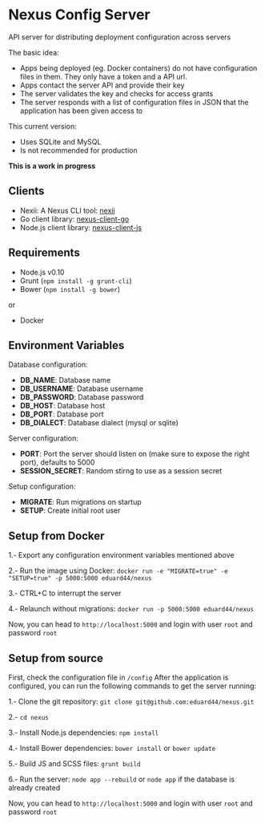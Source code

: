 # Nexus Config Server

API server for distributing deployment configuration across servers

The basic idea:
- Apps being deployed (eg. Docker containers) do not have configuration files in them.
They only have a token and a API url.
- Apps contact the server API and provide their key
- The server validates the key and checks for access grants
- The server responds with a list of configuration files in JSON that the application has been given access to

This current version:
- Uses SQLite and MySQL
- Is not recommended for production

__This is a work in progress__

## Clients

- Nexii: A Nexus CLI tool: [nexii](https://github.com/etcinit/nexii)
- Go client library: [nexus-client-go](https://github.com/etcinit/nexus-client-go)
- Node.js client library: [nexus-client-js](https://github.com/etcinit/nexus-client-js)

## Requirements

- Node.js v0.10
- Grunt (`npm install -g grunt-cli`)
- Bower (`npm install -g bower`)

or 

- Docker

## Environment Variables

Database configuration:

- __DB_NAME__: Database name
- __DB_USERNAME__: Database username
- __DB_PASSWORD__: Database password
- __DB_HOST__: Database host
- __DB_PORT__: Database port
- __DB_DIALECT__: Database dialect (mysql or sqlite)

Server configuration:

- __PORT__: Port the server should listen on (make sure to expose the right port), defaults to 5000
- __SESSION_SECRET__: Random stirng to use as a session secret

Setup configuration:

- __MIGRATE__: Run migrations on startup
- __SETUP__: Create initial root user

## Setup from Docker

1.- Export any configuration environment variables mentioned above

2.- Run the image using Docker:
`docker run -e "MIGRATE=true" -e "SETUP=true" -p 5000:5000 eduard44/nexus`

3.- CTRL+C to interrupt the server

4.- Relaunch without migrations:
`docker run -p 5000:5000 eduard44/nexus`

Now, you can head to `http://localhost:5000` and login with user `root` and password `root`

## Setup from source

First, check the configuration file in `/config`
After the application is configured, you can run the following commands to get the server running:

1.- Clone the git repository: `git clone git@github.com:eduard44/nexus.git`

2.- `cd nexus`

3.- Install Node.js dependencies: `npm install`

4.- Install Bower dependencies: `bower install` or `bower update`

5.- Build JS and SCSS files: `grunt build`

6.- Run the server: `node app --rebuild` or `node app` if the database is already created

Now, you can head to `http://localhost:5000` and login with user `root` and password `root`
